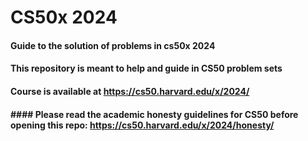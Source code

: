 # CS50x 2024
#### Guide to the solution of problems in cs50x 2024
#### This repository is meant to help and guide in CS50 problem sets
#### Course is available at <https://cs50.harvard.edu/x/2024/>
#### #### Please read the academic honesty guidelines for CS50 before opening this repo: https://cs50.harvard.edu/x/2024/honesty/
